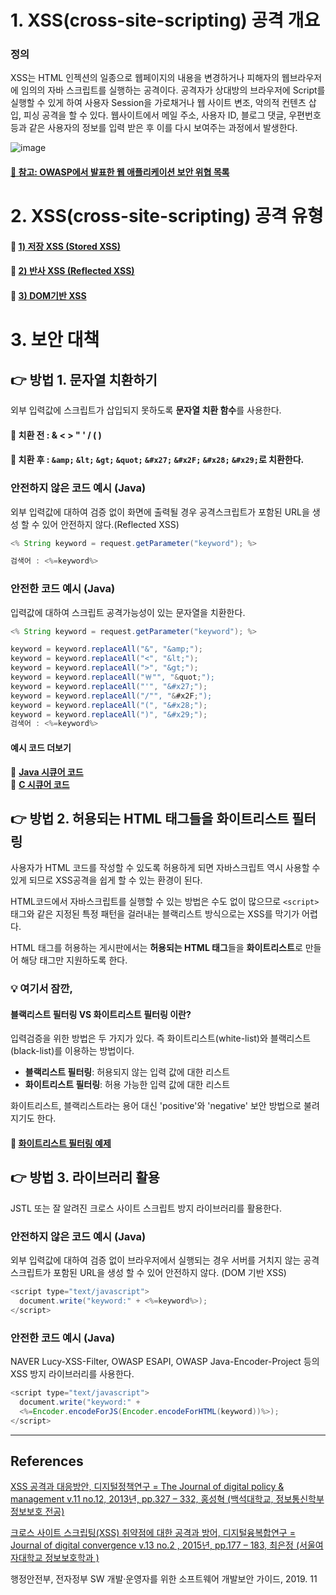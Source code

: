 # 1. XSS(cross-site-scripting) 공격 개요

### 정의
XSS는 HTML 인젝션의 일종으로 웹페이지의 내용을 변경하거나 피해자의 웹브라우저에 임의의 자바 스크립트를 실행하는 공격이다.  공격자가 상대방의 브라우저에 Script를 실행할 수 있게 하여 사용자 Session을 가로채거나 웹 사이트 변조, 악의적 컨텐츠 삽입, 피싱 공격을 할 수 있다. 웹사이트에서 메일 주소, 사용자 ID, 블로그 댓글, 우편번호 등과 같은 사용자의 정보를 입력 받은 후 이를 다시 보여주는 과정에서 발생한다.

![image](https://user-images.githubusercontent.com/90726898/140513871-54b2be64-ff64-41e7-aa22-b593d08c41d9.png)

#### <a href="./OWASP-list.md">👀 참고: OWASP에서 발표한 웹 애플리케이션 보안 위협 목록</a>
 
# 2. XSS(cross-site-scripting) 공격 유형

#### 🤍 <a href="./stored-xss.md"> 1) 저장 XSS (Stored XSS)</a>
#### 🤍 <a href="./reflected-xss.md"> 2) 반사 XSS (Reflected XSS)</a>
#### 🤍 <a href="./dom-xss.md"> 3) DOM기반 XSS</a>

# 3. 보안 대책
## 👉 방법 1. 문자열 치환하기
외부 입력값에 스크립트가 삽입되지 못하도록 **문자열 치환 함수**를 사용한다.   
#### 📌 치환 전 : & < > " ' / ( )
#### 📌 치환 후 : `&amp;` `&lt;` `&gt;` `&quot;` `&#x27;` `&#x2F;` `&#x28;` `&#x29;`로 치환한다.

### 안전하지 않은 코드 예시 (Java)
외부 입력값에 대하여 검증 없이 화면에 출력될 경우 공격스크립트가 포함된 URL을 생성 할 수 있어 안전하지 않다.(Reflected XSS)
```java
<% String keyword = request.getParameter("keyword"); %>

검색어 : <%=keyword%>

```
### 안전한 코드 예시 (Java)
입력값에 대하여 스크립트 공격가능성이 있는 문자열을 치환한다.
```java
<% String keyword = request.getParameter("keyword"); %>

keyword = keyword.replaceAll("&", "&amp;");
keyword = keyword.replaceAll("<", "&lt;");
keyword = keyword.replaceAll(">", "&gt;");
keyword = keyword.replaceAll("￦"", "&quot;");
keyword = keyword.replaceAll("'", "&#x27;");
keyword = keyword.replaceAll("/"", "&#x2F;");
keyword = keyword.replaceAll("(", "&#x28;");
keyword = keyword.replaceAll(")", "&#x29;");
검색어 : <%=keyword%>

```
#### 예시 코드 더보기
📌 **<a href="./JAVA">Java 시큐어 코드</a>**   
📌 <a href="./C">**C 시큐어 코드**</a>
   
## 👉 방법 2. 허용되는 HTML 태그들을 화이트리스트 필터링
사용자가 HTML 코드를 작성할 수 있도록 허용하게 되면 자바스크립트 역시 사용할 수 있게 되므로 XSS공격을 쉽게 할 수 있는 환경이 된다.

HTML코드에서 자바스크립트를 실행할 수 있는 방법은 수도 없이 많으므로 `<script>` 태그와 같은 지정된 특정 패턴을 걸러내는 블랙리스트 방식으로는 XSS를 막기가 어렵다.

HTML 태그를 허용하는 게시판에서는 **허용되는 HTML 태그**들을 **화이트리스트**로 만들어 해당 태그만 지원하도록 한다.

### 💡 여기서 잠깐, 
#### 블랙리스트 필터링 VS 화이트리스트 필터링 이란?
입력검증을 위한 방법은 두 가지가 있다. 즉 화이트리스트(white-list)와 블랙리스트(black-list)를 이용하는 방법이다.    
- **블랙리스트 필터링**: 허용되지 않는 입력 값에 대한 리스트 
- **화이트리스트 필터링**: 허용 가능한 입력 값에 대한 리스트   

화이트리스트, 블랙리스트라는 용어 대신 'positive'와 'negative' 보안 방법으로 불려지기도 한다. 
#### 📌 [화이트리스트 필터링 예제](C/white-list-filtering.c)

## 👉 방법 3. 라이브러리 활용
JSTL 또는 잘 알려진 크로스 사이트 스크립트 방지 라이브러리를 활용한다. 
### 안전하지 않은 코드 예시 (Java)
외부 입력값에 대하여 검증 없이 브라우저에서 실행되는 경우 서버를 거치지 않는 공격스크립트가 포함된 URL을 생성 할 수 있어 안전하지 않다. (DOM 기반 XSS)
```java
<script type="text/javascript">
  document.write("keyword:" + <%=keyword%>);
</script>
```
### 안전한 코드 예시 (Java)
NAVER Lucy-XSS-Filter, OWASP ESAPI, OWASP Java-Encoder-Project 등의 XSS 방지 라이브러리를 사용한다.
```java
<script type="text/javascript">
  document.write("keyword:" +
  <%=Encoder.encodeForJS(Encoder.encodeForHTML(keyword))%>);
</script>
```
- - - 
## References
<a href="https://scienceon.kisti.re.kr/srch/selectPORSrchArticle.do?cn=JAKO201306464554241&dbt=NART">XSS 공격과 대응방안, 디지털정책연구 = The Journal of digital policy & management v.11 no.12, 2013년, pp.327 – 332, 홍성혁 (백석대학교, 정보통신학부 정보보호 전공)</a><br>

<a href="https://scienceon.kisti.re.kr/srch/selectPORSrchArticle.do?cn=JAKO201509057414156&dbt=NART">크로스 사이트 스크립팅(XSS) 취약점에 대한 공격과 방어, 디지털융복합연구 = Journal of digital convergence v.13 no.2 , 2015년, pp.177 – 183, 최은정 (서울여자대학교 정보보호학과 )</a><br>

행정안전부, 전자정부 SW 개발·운영자를 위한 소프트웨어 개발보안 가이드, 2019. 11 <br>
